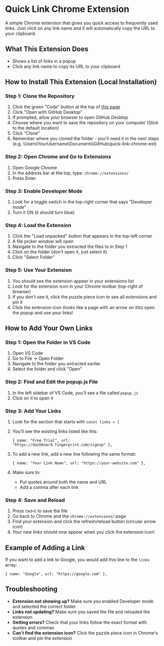 # Quick Link Chrome Extension

A simple Chrome extension that gives you quick access to frequently used links. Just click on any link name and it will automatically copy the URL to your clipboard.

## What This Extension Does

- Shows a list of links in a popup
- Click any link name to copy its URL to your clipboard

## How to Install This Extension (Local Installation)

### Step 1: Clone the Repository

1. Click the green "Code" button at the top of [this page](https://github.com/KeshiaRose/quick-link-chrome-ext)
2. Click "Open with GitHub Desktop"
3. If prompted, allow your browser to open GitHub Desktop
4. Choose where you want to save the repository on your computer (Stick to the default location)
5. Click "Clone"
6. Remember where you cloned the folder - you'll need it in the next steps (e.g. \Users\YourUsername\Documents\GitHub\quick-link-chrome-ext)

### Step 2: Open Chrome and Go to Extensions

1. Open Google Chrome
2. In the address bar at the top, type: `chrome://extensions/`
3. Press Enter

### Step 3: Enable Developer Mode

1. Look for a toggle switch in the top-right corner that says "Developer mode"
2. Turn it ON (it should turn blue)

### Step 4: Load the Extension

1. Click the "Load unpacked" button that appears in the top-left corner
2. A file picker window will open
3. Navigate to the folder you extracted the files to in Step 1
4. Click on the folder (don't open it, just select it)
5. Click "Select Folder"

### Step 5: Use Your Extension

1. You should see the extension appear in your extensions list
2. Look for the extension icon in your Chrome toolbar (top-right of browser)
3. If you don't see it, click the puzzle piece icon to see all extensions and pin it
4. Click the extension icon (looks like a page with an arrow on it)to open the popup and use your links!

## How to Add Your Own Links

### Step 1: Open the Folder in VS Code

1. Open VS Code
2. Go to File → Open Folder
3. Navigate to the folder you extracted earlier
4. Select the folder and click "Open"

### Step 2: Find and Edit the popup.js File

1. In the left sidebar of VS Code, you'll see a file called `popup.js`
2. Click on it to open it

### Step 3: Add Your Links

1. Look for the section that starts with `const links = [`
2. You'll see the existing links listed like this:

   ```
   { name: "Free Trial", url: "https://dashboard.fingerprint.com/signup" },
   ```

3. To add a new link, add a new line following the same format:

   ```
   { name: "Your Link Name", url: "https://your-website.com" },
   ```

4. Make sure to:
   - Put quotes around both the name and URL
   - Add a comma after each link

### Step 4: Save and Reload

1. Press `Cmd+S` to save the file
2. Go back to Chrome and the `chrome://extensions/` page
3. Find your extension and click the refresh/reload button (circular arrow icon)
4. Your new links should now appear when you click the extension icon!

## Example of Adding a Link

If you want to add a link to Google, you would add this line to the `links` array:

```
{ name: "Google", url: "https://google.com" },
```

## Troubleshooting

- **Extension not showing up?** Make sure you enabled Developer mode and selected the correct folder
- **Links not updating?** Make sure you saved the file and reloaded the extension
- **Getting errors?** Check that your links follow the exact format with quotes and commas
- **Can't find the extension icon?** Click the puzzle piece icon in Chrome's toolbar and pin the extension
